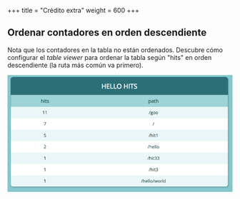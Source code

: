 +++
title = "Crédito extra"
weight = 600
+++

## Ordenar contadores en orden descendiente

Nota que los contadores en la tabla no están ordenados. Descubre cómo configurar
el _table viewer_ para ordenar la tabla según "hits" en orden descendiente (la ruta más 
común va primero).

![](./viewer2.png)
